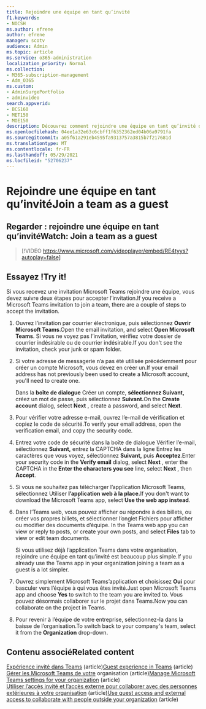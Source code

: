 ```yaml
---
title: Rejoindre une équipe en tant qu’invité
f1.keywords:
- NOCSH
ms.author: efrene
author: efrene
manager: scotv
audience: Admin
ms.topic: article
ms.service: o365-administration
localization_priority: Normal
ms.collection:
- M365-subscription-management
- Adm_O365
ms.custom:
- AdminSurgePortfolio
- adminvideo
search.appverid:
- BCS160
- MET150
- MOE150
description: Découvrez comment rejoindre une équipe en tant qu’invité dans Microsoft Teams.
ms.openlocfilehash: 04ee1a32e63c6cbff1f6352362ed04b06a9791fa
ms.sourcegitcommit: a05f61a291eb4595fa9313757a3815b7f217681d
ms.translationtype: MT
ms.contentlocale: fr-FR
ms.lasthandoff: 05/29/2021
ms.locfileid: "52706237"
---
```

# <a name="join-a-team-as-a-guest"></a><span data-ttu-id="b7ab9-103">Rejoindre une équipe en tant qu’invité</span><span class="sxs-lookup"><span data-stu-id="b7ab9-103">Join a team as a guest</span></span>

## <a name="watch-join-a-team-as-a-guest"></a><span data-ttu-id="b7ab9-104">Regarder : rejoindre une équipe en tant qu’invité</span><span class="sxs-lookup"><span data-stu-id="b7ab9-104">Watch: Join a team as a guest</span></span>

> [!VIDEO https://www.microsoft.com/videoplayer/embed/RE4tyys?autoplay=false]

## <a name="try-it"></a><span data-ttu-id="b7ab9-105">Essayez !</span><span class="sxs-lookup"><span data-stu-id="b7ab9-105">Try it!</span></span>

<span data-ttu-id="b7ab9-106">Si vous recevez une invitation Microsoft Teams rejoindre une équipe, vous devez suivre deux étapes pour accepter l’invitation.</span><span class="sxs-lookup"><span data-stu-id="b7ab9-106">If you receive a Microsoft Teams invitation to join a team, there are a couple of steps to accept the invitation.</span></span>

1. <span data-ttu-id="b7ab9-107">Ouvrez l’invitation par courrier électronique, puis sélectionnez **Ouvrir Microsoft Teams**.</span><span class="sxs-lookup"><span data-stu-id="b7ab9-107">Open the email invitation, and select  **Open Microsoft Teams**.</span></span> <span data-ttu-id="b7ab9-108">Si vous ne voyez pas l’invitation, vérifiez votre dossier de courrier indésirable ou de courrier indésirable.</span><span class="sxs-lookup"><span data-stu-id="b7ab9-108">If you don't see the invitation, check your junk or spam folder.</span></span>
  1. <span data-ttu-id="b7ab9-109">Si votre adresse de messagerie n’a pas été utilisée précédemment pour créer un compte Microsoft, vous devez en créer un.</span><span class="sxs-lookup"><span data-stu-id="b7ab9-109">If your email address has not previously been used to create a Microsoft account, you'll need to create one.</span></span>

     <span data-ttu-id="b7ab9-110">Dans la **boîte de dialogue** Créer un compte, **sélectionnez Suivant,** créez un mot de passe, puis sélectionnez **Suivant.**</span><span class="sxs-lookup"><span data-stu-id="b7ab9-110">On the  **Create account**  dialog, select  **Next** , create a password, and select  **Next**.</span></span>
  1. <span data-ttu-id="b7ab9-111">Pour vérifier votre adresse e-mail, ouvrez l’e-mail de vérification et copiez le code de sécurité.</span><span class="sxs-lookup"><span data-stu-id="b7ab9-111">To verify your email address, open the verification email, and copy the security code.</span></span>
  1. <span data-ttu-id="b7ab9-112">Entrez votre code  de sécurité dans la boîte de dialogue  Vérifier l’e-mail, sélectionnez **Suivant,** entrez la CAPTCHA dans la ligne Entrez les caractères que vous voyez, sélectionnez **Suivant,** puis **Acceptez**.</span><span class="sxs-lookup"><span data-stu-id="b7ab9-112">Enter your security code in the  **Verify email**  dialog, select  **Next** , enter the CAPTCHA in the  **Enter the characters you see**  line, select  **Next** , then  **Accept**.</span></span>
1. <span data-ttu-id="b7ab9-113">Si vous ne souhaitez pas télécharger l’application Microsoft Teams, sélectionnez Utiliser **l’application web à la place.**</span><span class="sxs-lookup"><span data-stu-id="b7ab9-113">If you don't want to download the Microsoft Teams app, select  **Use the web app instead**.</span></span>
1. <span data-ttu-id="b7ab9-114">Dans l’Teams web, vous pouvez afficher ou répondre à des billets, ou créer vos propres billets, et sélectionner l’onglet Fichiers pour afficher ou modifier des documents d’équipe. </span><span class="sxs-lookup"><span data-stu-id="b7ab9-114">In the Teams web app you can view or reply to posts, or create your own posts, and select  **Files**  tab to view or edit team documents.</span></span>

    <span data-ttu-id="b7ab9-115">Si vous utilisez déjà l’application Teams dans votre organisation, rejoindre une équipe en tant qu’invité est beaucoup plus simple.</span><span class="sxs-lookup"><span data-stu-id="b7ab9-115">If you already use the Teams app in your organization joining a team as a guest is a lot simpler.</span></span>

1. <span data-ttu-id="b7ab9-116">Ouvrez simplement Microsoft Teams’application et choisissez **Oui** pour basculer vers l’équipe à qui vous êtes invité.</span><span class="sxs-lookup"><span data-stu-id="b7ab9-116">Just open Microsoft Teams app and choose  **Yes**  to switch to the team you are invited to.</span></span>  <span data-ttu-id="b7ab9-117">Vous pouvez désormais collaborer sur le projet dans Teams.</span><span class="sxs-lookup"><span data-stu-id="b7ab9-117">Now you can collaborate on the project in Teams.</span></span>
1. <span data-ttu-id="b7ab9-118">Pour revenir à l’équipe de votre  entreprise, sélectionnez-la dans la baisse de l’organisation.</span><span class="sxs-lookup"><span data-stu-id="b7ab9-118">To switch back to your company's team, select it from the  **Organization**  drop-down.</span></span>

## <a name="related-content"></a><span data-ttu-id="b7ab9-119">Contenu associé</span><span class="sxs-lookup"><span data-stu-id="b7ab9-119">Related content</span></span>

<span data-ttu-id="b7ab9-120">[Expérience invité dans Teams](/microsoftteams/guest-experience) (article)</span><span class="sxs-lookup"><span data-stu-id="b7ab9-120">[Guest experience in Teams](/microsoftteams/guest-experience) (article)</span></span>\
<span data-ttu-id="b7ab9-121">[Gérer les Microsoft Teams de votre](/microsoftteams/enable-features-office-365) organisation (article)</span><span class="sxs-lookup"><span data-stu-id="b7ab9-121">[Manage Microsoft Teams settings for your organization](/microsoftteams/enable-features-office-365) (article)</span></span>\
<span data-ttu-id="b7ab9-122">[Utiliser l’accès invité et l’accès externe pour collaborer avec des personnes extérieures à votre organisation](/microsoftteams/communicate-with-users-from-other-organizations) (article)</span><span class="sxs-lookup"><span data-stu-id="b7ab9-122">[Use guest access and external access to collaborate with people outside your organization](/microsoftteams/communicate-with-users-from-other-organizations) (article)</span></span>
